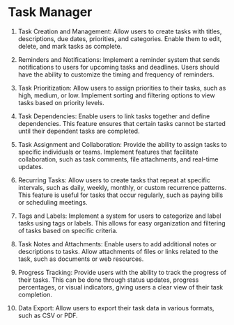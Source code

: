 # Task Manager 

1. Task Creation and Management: Allow users to create tasks with titles, descriptions, due dates, priorities, and categories. Enable them to edit, delete, and mark tasks as complete.

2. Reminders and Notifications: Implement a reminder system that sends notifications to users for upcoming tasks and deadlines. Users should have the ability to customize the timing and frequency of reminders.

3. Task Prioritization: Allow users to assign priorities to their tasks, such as high, medium, or low. Implement sorting and filtering options to view tasks based on priority levels.

4. Task Dependencies: Enable users to link tasks together and define dependencies. This feature ensures that certain tasks cannot be started until their dependent tasks are completed.

5. Task Assignment and Collaboration: Provide the ability to assign tasks to specific individuals or teams. Implement features that facilitate collaboration, such as task comments, file attachments, and real-time updates.

6. Recurring Tasks: Allow users to create tasks that repeat at specific intervals, such as daily, weekly, monthly, or custom recurrence patterns. This feature is useful for tasks that occur regularly, such as paying bills or scheduling meetings.

7. Tags and Labels: Implement a system for users to categorize and label tasks using tags or labels. This allows for easy organization and filtering of tasks based on specific criteria.

8. Task Notes and Attachments: Enable users to add additional notes or descriptions to tasks. Allow attachments of files or links related to the task, such as documents or web resources.

9. Progress Tracking: Provide users with the ability to track the progress of their tasks. This can be done through status updates, progress percentages, or visual indicators, giving users a clear view of their task completion.

10. Data Export: Allow users to export their task data in various formats, such as CSV or PDF.
